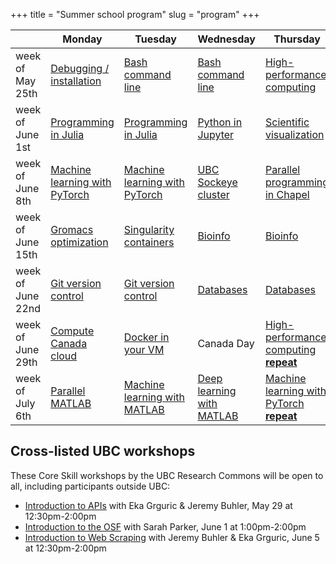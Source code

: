 +++
title = "Summer school program"
slug = "program"
+++

| | Monday | Tuesday | Wednesday | Thursday | Friday |
| -- | -- | -- | -- | -- | -- |
week of May 25th | [Debugging / installation](../debug) | [Bash command line](../bash-menu) | [Bash command line](../bash-menu) | [High-performance computing](../hpc-menu) | [High-performance computing](../hpc-menu) |
week of June 1st | [Programming in Julia](../julia) | [Programming in Julia](../julia) | [Python in Jupyter](../jupyter) | [Scientific visualization](../vis-menu) | [Scientific visualization](../vis-menu) |
week of June 8th | [Machine learning with PyTorch](../ml) | [Machine learning with PyTorch](../ml) | [UBC Sockeye cluster](../sockeye) | [Parallel programming in Chapel](../chapel-menu) | [Parallel programming in Chapel](../chapel-menu) |
week of June 15th | [Gromacs optimization](../gromacs) | [Singularity containers](../singularity) | [Bioinfo](../bioinfo) | [Bioinfo](../bioinfo) | [Bioinfo](../bioinfo) |
week of June 22nd | [Git version control](../git) | [Git version control](../git) | [Databases](../databases) | [Databases](../databases) | [Bash command line **repeat**](../bash-menu-repeat) |
week of June 29th | [Compute Canada cloud](../cloud) | [Docker in your VM](../docker) | Canada Day | [High-performance computing **repeat**](../hpc-menu-repeat) | [High-performance computing **repeat**](../hpc-menu-repeat) |
week of July 6th | [Parallel MATLAB](../matlab) | [Machine learning with MATLAB](../matlab) | [Deep learning with MATLAB](../matlab) | [Machine learning with PyTorch **repeat**](../ml-repeat) | [Machine learning with PyTorch **repeat**](../ml-repeat) |

## Cross-listed UBC workshops

These Core Skill workshops by the UBC Research Commons will be open to all, including participants
outside UBC:

- [Introduction to APIs](https://libcal.library.ubc.ca/calendar/vancouver/apimay29) with Eka Grguric &
  Jeremy Buhler, May 29 at 12:30pm-2:00pm
- [Introduction to the OSF](https://libcal.library.ubc.ca/calendar/vancouver/osfjune1) with Sarah Parker,
  June 1 at 1:00pm-2:00pm
- [Introduction to Web Scraping](https://libcal.library.ubc.ca/calendar/vancouver/webscrapingjune5) with
  Jeremy Buhler & Eka Grguric, June 5 at 12:30pm-2:00pm




<!-- [Instructor notes](../instructor) -->

<!--   - perhaps get in touch with Phil Richardson (he gave them out last year) -->

<!-- Site courses: -->
<!-- - 'Gromacs and NAMD code optimization' by Olivier Fisette -->
<!-- - 'Intro to Sockeye cluster' by Roman Baranowski -->
<!-- - 'CC cloud' by Venkat Mahadevan -->
<!-- - 'Docker in your VM' by Jacob Boschee -->
<!-- - 'Introduction to databases on Cedar' by Wolfgang Richter -->
<!-- - 'Software Installation' by Ali Kerrache -->
<!-- - 'Virtual Machines in CC cloud' by Grigory Shamov -->
<!-- - 'Singularity' by Grigory Shamov -->

<!-- Third-party courses: -->
<!-- - GPU-related by NVIDIA -->
<!-- - Amazon's Cloud -->
<!-- - Bioinformatics session by Phillip Richmond, Matthew Douglas, Brian McConeghy -->
<!-- - 'MATLAB Parallel Computing', tentatively by Sam Marshalik -->
<!-- - 'Practical Applications of Deep Learning with MATLAB', tentatively by Reece Teramoto -->
<!-- - 'Jupyter Notebooks' by Ian Allison -->
